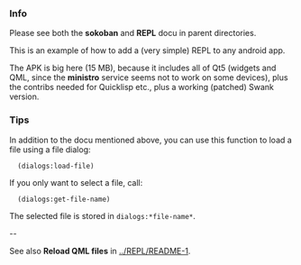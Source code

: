 
### Info

Please see both the **sokoban** and **REPL** docu in parent directories.

This is an example of how to add a (very simple) REPL to any android app.

The APK is big here (15 MB), because it includes all of Qt5 (widgets and QML,
since the **ministro** service seems not to work on some devices), plus the
contribs needed for Quicklisp etc., plus a working (patched) Swank version.



### Tips

In addition to the docu mentioned above, you can use this function to load a
file using a file dialog:

```
  (dialogs:load-file)
```

If you only want to select a file, call:

```
  (dialogs:get-file-name)
```

The selected file is stored in `dialogs:*file-name*`.

--

See also **Reload QML files** in [../REPL/README-1](../REPL/README-1.md).
